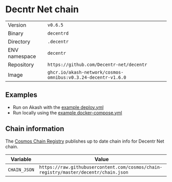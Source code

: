 # Decntr Net chain

| | |
|---|---|
|Version|`v0.6.5`|
|Binary|`decentrd`|
|Directory|`.decentr`|
|ENV namespace|`decentr`|
|Repository|`https://github.com/Decentr-net/decentr`|
|Image|`ghcr.io/akash-network/cosmos-omnibus:v0.3.24-decentr-v1.6.0`|

## Examples

- Run on Akash with the [example deploy.yml](./deploy.yml)
- Run locally using the [example docker-compose.yml](./docker-compose.yml)

## Chain information

The [Cosmos Chain Registry](https://github.com/cosmos/chain-registry) publishes up to date chain info for Decentr Net chain.

|Variable|Value|
|---|---|
|`CHAIN_JSON`|`https://raw.githubusercontent.com/cosmos/chain-registry/master/decentr/chain.json`|
